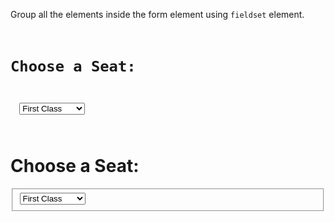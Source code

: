 Group all the elements inside
the form element using `fieldset`
element.

<codeblock language="html" type="exercise" testMode="fixedInput" defaultCSS="form {max-width: 300px; margin: 10px auto; font-family: Lato; border-radius: 10px; padding: 1rem; box-shadow: 0px 0px 4px; background-color: snow; font-size: 1.2rem; } form * { margin: 0.5rem; } button , input[type=`button`] { padding: 0.2rem 1rem; font-size: 1.1rem; font-weight: 700; margin: 1rem 0; }">
<code>
<h1>Choose a Seat:</h1>
<form>
  <select>
    <option value="summer">First Class</option>
    <option value="winter">Second Class</option>
    <option value="rainy">Third Class</option>
  </select>
</form>
</code>

<solution>
<h1>Choose a Seat:</h1>
<form>
  <fieldset>
    <select>
      <option value="summer">First Class</option>
      <option value="winter">Second Class</option>
      <option value="rainy">Third Class</option>
    </select>
  </fieldset>
</form>
</solution>
</codeblock>
